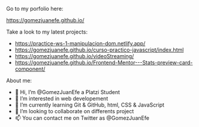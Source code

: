 Go to my porfolio here:

  https://gomezjuanefe.github.io/


Take a look to my latest projects:
- https://practice-ws-1-manipulacion-dom.netlify.app/
- https://gomezjuanefe.github.io/curso-practico-javascript/index.html
- https://gomezjuanefe.github.io/videoStreaming/
- https://gomezjuanefe.github.io/Frontend-Mentor---Stats-preview-card-component/

About me:
- 👋 Hi, I’m @GomezJuanEfe a Platzi Student
- 👀 I’m interested in web developement
- 🌱 I’m currently learning Git & GitHub, html, CSS & JavaScript
- 💞️ I’m looking to collaborate on differents project
- 📫 You can contact me on Twitter as @GomezJuanEfe

<!---
GomezJuanEfe/GomezJuanEfe is a ✨ special ✨ repository because its `README.md` (this file) appears on your GitHub profile.
You can click the Preview link to take a look at your changes.
--->
